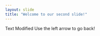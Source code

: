 ```yaml
---
layout: slide
title: "Welcome to our second slide!"
---
```

Text Modified
Use the left arrow to go back!
